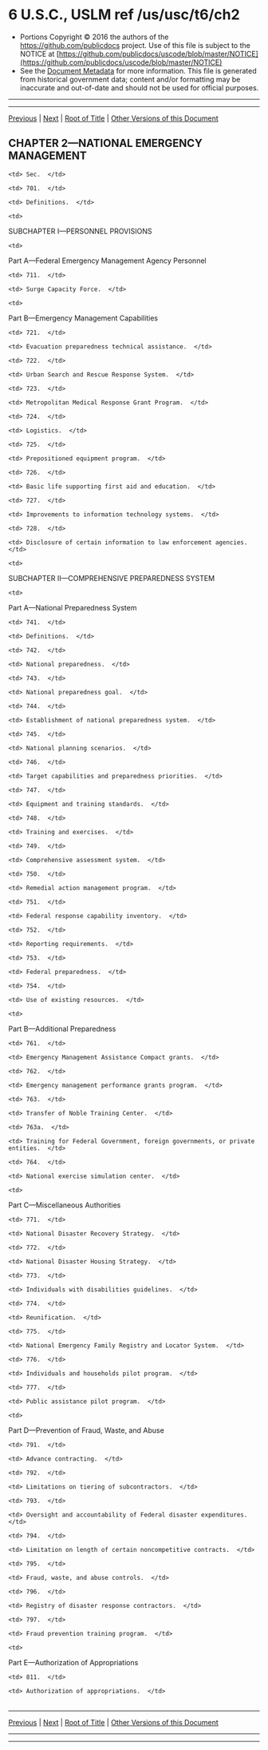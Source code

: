 ---
---

# 6 U.S.C., USLM ref /us/usc/t6/ch2

* Portions Copyright © 2016 the authors of the https://github.com/publicdocs project.
  Use of this file is subject to the NOTICE at [https://github.com/publicdocs/uscode/blob/master/NOTICE](https://github.com/publicdocs/uscode/blob/master/NOTICE)
* See the [Document Metadata](././../../../..//README.md) for more information.
  This file is generated from historical government data; content and/or formatting may be inaccurate and out-of-date and should not be used for official purposes.

----------
----------

[Previous](./../../../..//us/usc/t6/ch1/schXV/ptB/m__us_usc_t6_s613.md) | [Next](./../../../..//us/usc/t6/ch2/m__us_usc_t6_s701.md) | [Root of Title](./../../../../) | [Other Versions of this Document](https://publicdocs.github.io/go/links?ns=uslm&ref=%2Fus%2Fusc%2Ft6%2Fch2)

## CHAPTER 2—NATIONAL EMERGENCY MANAGEMENT

<table>

  <tr>

    <td> Sec.  </td>

  </tr>

  <tr>

    <td> 701.  </td>

    <td> Definitions.  </td>

  </tr>

  <tr>

    <td> 

SUBCHAPTER I—PERSONNEL PROVISIONS  </td>

  </tr>

  <tr>

    <td> 

Part A—Federal Emergency Management Agency Personnel  </td>

  </tr>

  <tr>

    <td> 711.  </td>

    <td> Surge Capacity Force.  </td>

  </tr>

  <tr>

    <td> 

Part B—Emergency Management Capabilities  </td>

  </tr>

  <tr>

    <td> 721.  </td>

    <td> Evacuation preparedness technical assistance.  </td>

  </tr>

  <tr>

    <td> 722.  </td>

    <td> Urban Search and Rescue Response System.  </td>

  </tr>

  <tr>

    <td> 723.  </td>

    <td> Metropolitan Medical Response Grant Program.  </td>

  </tr>

  <tr>

    <td> 724.  </td>

    <td> Logistics.  </td>

  </tr>

  <tr>

    <td> 725.  </td>

    <td> Prepositioned equipment program.  </td>

  </tr>

  <tr>

    <td> 726.  </td>

    <td> Basic life supporting first aid and education.  </td>

  </tr>

  <tr>

    <td> 727.  </td>

    <td> Improvements to information technology systems.  </td>

  </tr>

  <tr>

    <td> 728.  </td>

    <td> Disclosure of certain information to law enforcement agencies.  </td>

  </tr>

  <tr>

    <td> 

SUBCHAPTER II—COMPREHENSIVE PREPAREDNESS SYSTEM  </td>

  </tr>

  <tr>

    <td> 

Part A—National Preparedness System  </td>

  </tr>

  <tr>

    <td> 741.  </td>

    <td> Definitions.  </td>

  </tr>

  <tr>

    <td> 742.  </td>

    <td> National preparedness.  </td>

  </tr>

  <tr>

    <td> 743.  </td>

    <td> National preparedness goal.  </td>

  </tr>

  <tr>

    <td> 744.  </td>

    <td> Establishment of national preparedness system.  </td>

  </tr>

  <tr>

    <td> 745.  </td>

    <td> National planning scenarios.  </td>

  </tr>

  <tr>

    <td> 746.  </td>

    <td> Target capabilities and preparedness priorities.  </td>

  </tr>

  <tr>

    <td> 747.  </td>

    <td> Equipment and training standards.  </td>

  </tr>

  <tr>

    <td> 748.  </td>

    <td> Training and exercises.  </td>

  </tr>

  <tr>

    <td> 749.  </td>

    <td> Comprehensive assessment system.  </td>

  </tr>

  <tr>

    <td> 750.  </td>

    <td> Remedial action management program.  </td>

  </tr>

  <tr>

    <td> 751.  </td>

    <td> Federal response capability inventory.  </td>

  </tr>

  <tr>

    <td> 752.  </td>

    <td> Reporting requirements.  </td>

  </tr>

  <tr>

    <td> 753.  </td>

    <td> Federal preparedness.  </td>

  </tr>

  <tr>

    <td> 754.  </td>

    <td> Use of existing resources.  </td>

  </tr>

  <tr>

    <td> 

Part B—Additional Preparedness  </td>

  </tr>

  <tr>

    <td> 761.  </td>

    <td> Emergency Management Assistance Compact grants.  </td>

  </tr>

  <tr>

    <td> 762.  </td>

    <td> Emergency management performance grants program.  </td>

  </tr>

  <tr>

    <td> 763.  </td>

    <td> Transfer of Noble Training Center.  </td>

  </tr>

  <tr>

    <td> 763a.  </td>

    <td> Training for Federal Government, foreign governments, or private entities.  </td>

  </tr>

  <tr>

    <td> 764.  </td>

    <td> National exercise simulation center.  </td>

  </tr>

  <tr>

    <td> 

Part C—Miscellaneous Authorities  </td>

  </tr>

  <tr>

    <td> 771.  </td>

    <td> National Disaster Recovery Strategy.  </td>

  </tr>

  <tr>

    <td> 772.  </td>

    <td> National Disaster Housing Strategy.  </td>

  </tr>

  <tr>

    <td> 773.  </td>

    <td> Individuals with disabilities guidelines.  </td>

  </tr>

  <tr>

    <td> 774.  </td>

    <td> Reunification.  </td>

  </tr>

  <tr>

    <td> 775.  </td>

    <td> National Emergency Family Registry and Locator System.  </td>

  </tr>

  <tr>

    <td> 776.  </td>

    <td> Individuals and households pilot program.  </td>

  </tr>

  <tr>

    <td> 777.  </td>

    <td> Public assistance pilot program.  </td>

  </tr>

  <tr>

    <td> 

Part D—Prevention of Fraud, Waste, and Abuse  </td>

  </tr>

  <tr>

    <td> 791.  </td>

    <td> Advance contracting.  </td>

  </tr>

  <tr>

    <td> 792.  </td>

    <td> Limitations on tiering of subcontractors.  </td>

  </tr>

  <tr>

    <td> 793.  </td>

    <td> Oversight and accountability of Federal disaster expenditures.  </td>

  </tr>

  <tr>

    <td> 794.  </td>

    <td> Limitation on length of certain noncompetitive contracts.  </td>

  </tr>

  <tr>

    <td> 795.  </td>

    <td> Fraud, waste, and abuse controls.  </td>

  </tr>

  <tr>

    <td> 796.  </td>

    <td> Registry of disaster response contractors.  </td>

  </tr>

  <tr>

    <td> 797.  </td>

    <td> Fraud prevention training program.  </td>

  </tr>

  <tr>

    <td> 

Part E—Authorization of Appropriations  </td>

  </tr>

  <tr>

    <td> 811.  </td>

    <td> Authorization of appropriations.  </td>

  </tr>

</table>

----------

[Previous](./../../../..//us/usc/t6/ch1/schXV/ptB/m__us_usc_t6_s613.md) | [Next](./../../../..//us/usc/t6/ch2/m__us_usc_t6_s701.md) | [Root of Title](./../../../../) | [Other Versions of this Document](https://publicdocs.github.io/go/links?ns=uslm&ref=%2Fus%2Fusc%2Ft6%2Fch2)

----------
----------



